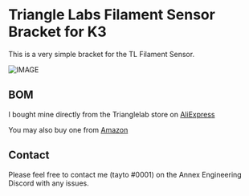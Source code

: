 # Triangle Labs Filament Sensor Bracket for K3

This is a very simple bracket for the TL Filament Sensor.  

![IMAGE](/tayto-K3_TriangleLabs_Filament_Sensor_Bracket/Images/K3_Filament_Sensor.jpg)

## BOM

I bought mine directly from the Trianglelab store on [AliExpress](https://www.aliexpress.com/item/32829808063.html)  

You may also buy one from [Amazon](https://smile.amazon.com/TriangleLab-Filament-Runout-Detector-Printer/dp/B07DHD8WHF)  


## Contact
Please feel free to contact me (tayto #0001) on the Annex Engineering Discord with any issues.

